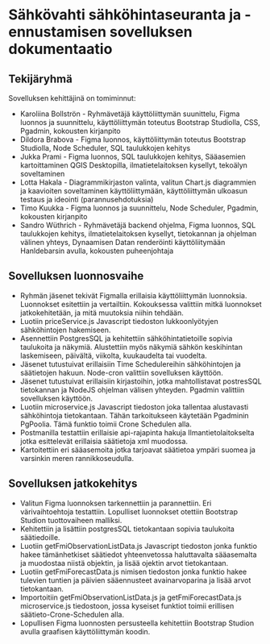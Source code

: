 # Sähkövahti sähköhintaseuranta ja -ennustamisen sovelluksen dokumentaatio

## Tekijäryhmä
Sovelluksen kehittäjinä on tomiminnut:
- Karoliina Bollströn - Ryhmävetäjä käyttöliittymän suunittelu, Figma luonnos ja suunnittelu, käyttöliittymän toteutus Bootstrap Studiolla, CSS, Pgadmin, kokousten kirjanpito
- Dildora Brabova - Figma luonnos, käyttöliittymän toteutus Bootstrap Studiolla, Node Scheduler, SQL taulukkojen kehitys
- Jukka Prami - Figma luonnos, SQL taulukkojen kehitys, Sääasemien kartoittaminen QGIS Desktopilla, ilmatietelaitoksen kysellyt, tekoälyn soveltaminen
- Lotta Hakala - Diagrammikirjaston valinta, valitun Chart.js diagrammien ja kaavioiten soveltaminen käyttöliittymään, käyttöliittymän ulkoasun testaus ja ideointi (parannusehdotuksia)
- Timo Kuukka - Figma luonnos ja suunnittelu, Node Scheduler, Pgadmin, kokousten kirjanpito
- Sandro Wüthrich - Ryhmävetäjä backend ohjelma, Figma luonnos, SQL taulukkojen kehitys, ilmatietelaitoksen kysellyt, tietokannan ja ohjelman välinen yhteys, Dynaamisen Datan renderöinti käyttöliitymään
  Hanldebarsin avulla, kokousten puheenjohtaja

## Sovelluksen luonnosvaihe
- Ryhmän jäsenet tekivät Figmalla erillaisia käyttöliittymän luonnoksia. Luonnokset esitettiin ja vertailtiin. Kokouksessa valittiin mitkä luonnokset jatkokehitetään, ja mitä muutoksia 
  niihin tehdään.
- Luotiin priceService.js Javascript tiedoston lukkoonlyötyjen sähköhintojen hakemiseen.
- Asennettiin PostgresSQL ja kehitettiin sähköhintatietoille sopivia taulukoita ja näkymiä. Alustettiin myös näkymiä sähkön keskihintan laskemiseen, päivältä, viikolta, kuukaudelta tai vuodelta.
- Jäsenet tutustuivat erillaisiin Time Schedulereihin sähköhintojen ja säätietojen hakuun. Node-cron valittiin sovelluksen käyttöön.
- Jäsenet tutustuivat erillaisiin kirjastoihin, jotka mahtollistavat postresSQL tietokannan ja NodeJS ohjelman välisen yhteyden. Pgadmin valittiin sovelluksen käyttöön.
- Luotiin microservice.js Javascript tiedoston joka tallentaa alustavasti sähköhintoja tietokantaan. Tähän tarkoitukseen käytetään Pgadminin PgPoolia. Tämä funktio toimii Crone Schedulen alla.
- Postmanilla testattiin erillaisie api-rajapinta hakuja Ilmantietolaitokselta jotka esittelevät erillaisia säätietoja xml muodossa.
- Kartoitettiin eri sääasemoita jotka tarjoavat säätietoa ympäri suomea ja varsinkin meren rannikkoseudulla.

## Sovelluksen jatkokehitys
- Valitun Figma luonnoksen tarkennettiin ja parannettiin. Eri värivaihtoehtoja testattiin. Lopulliset luonnokset otettiin Bootstrap Studion tuottovaiheen malliksi.
- Kehitettiin ja lisättiin postgresSQL tietokantaan sopivia taulukoita säätiedoille.
- Luotiin getFmiObservationListData.js Javascript tiedoston jonka funktio hakee tämänhetkiset säätiedot yhteenvetossa haluttavalta sääasemalta ja muodostaa niistä objektin, ja lisää ojektin arvot tietokantaan.
- Luotiin getFmiForecastData.js nimisen tiedoston jonka funktio hakee tulevien tuntien ja päivien sääennusteet avainarvoparina ja lisää arvot tietokantaan.
- Importoitiin getFmiObservationListData.js ja getFmiForecastData.js microservice.js tiedostoon, jossa kyseiset funktiot toimii erillisen säätieto-Crone-Schedulen alla.
- Lopullisen Figma luonnosten persusteella kehitettiin Bootstrap Studion avulla graafisen käyttöliittymän koodin.
